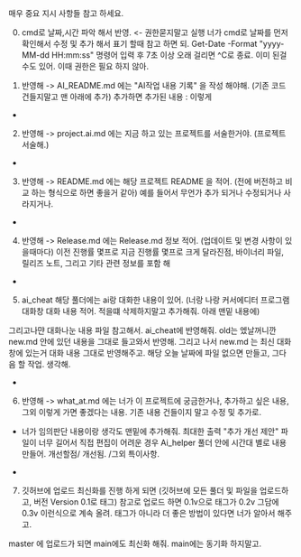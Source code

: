 매우 중요 지시 사항들 참고 하세요.


0. cmd로 날짜,시간 파악 해서 반영. <- 권한묻지말고 실행
너가 cmd로 날짜를 먼저 확인해서 수정 및 추가 해서 표기 할때 참고 하면 되.
Get-Date -Format "yyyy-MM-dd HH:mm:ss" 명령어 입력 후 7초 이상 오래 걸리면 ^C로 종료. 이미 된걸 수도 있어.
이때 권한은 필요 하지 않아.

1. 반영해 -> AI_README.md 에는 "AI작업 내용 기록" 을 작성 해야해.
(기존 코드 건들지말고 맨 아래에 추가) 추가하면 추가된 내용 : 이렇게

-

2. 반영해 -> project.ai.md 에는 지금 하고 있는 프로젝트를 서술한거야.
(프로젝트 서술해.)

-

3. 반영해 -> README.md 에는 해당 프로젝트 README 을 적어.
(전에 버전하고 비교 하는 형식으로 하면 좋을거 같아)
예를 들어서 무언가 추가 되거나 수정되거나 사라지거나.

-

4. 반영해 -> Release.md 에는 Release.md 정보 적어.
(업데이트 및 변경 사항이 있을때마다)
이전 진행률 몇프로 지금 진행률 몇프로
크게 달라진점, 바이너리 파일, 릴리즈 노트, 그리고 기타 관련 정보를 포함 해

-

5. ai_cheat 해당 풀더에는 ai랑 대화한 내용이 있어.
(너랑 나랑 커서에디터 프로그램 대화창 대화 내용 적어. 적을떄 삭제하지말고 추가해줘. 아래 맨밑 내용에)

그리고나먄 대화나눈 내용 파일 참고해서. ai_cheat에 반영해줘.
old는 엤날꺼니깐 new.md 안에 있던 내용을 그대로 들고와서 반영해.
그리고 나서 new.md 는 최신 대화창에 있는거 대화 내용 그대로 반영해주고.
해당 오늘 날짜에 파일 없으면 만들고, 그다음 할 작업. 생각해.

-

6. 반영해 -> what_at.md 에는
너가 이 프로젝트에 궁금한거나, 추가하고 싶은 내용, 그외 이렇게 가면 좋겠다는 내용.
기존 내용 건들이지 말고 수정 및 추가로.
+ 너가 임의판단 내용이랑 생각도 맨밑에 추가해줘.
최대한 출력 "추가 개선 제안"
파일이 너무 길어서 직접 편집이 어려운 경우 Ai_helper 풀더 안에 시간대 별로 내용 만들어. 개선할점/ 개선됨. /그외 특이사항.

-

7. 깃허브에 업로드 최신화를 진행 하게 되면
(깃허브에 모든 풀더 및 파일을 업로드하고, 버전 Version 0.1로 태그)
참고로 업로드 하면 0.1v으로 태그가 0.2v 그담에 0.3v 이런식으로 계속 올려.
태그가 아니라 더 좋은 방법이 있다면 너가 알아서 해주고.

master 에 업로드가 되면 main에도 최신화 해줘. main에는 동기화 하지말고.
